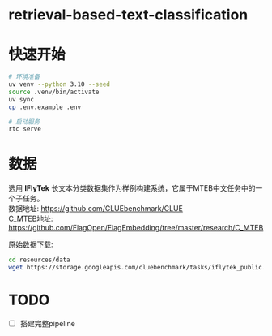 # retrieval-based-text-classification


# 快速开始
```bash
# 环境准备
uv venv --python 3.10 --seed
source .venv/bin/activate
uv sync
cp .env.example .env

# 启动服务
rtc serve
```


# 数据
选用 **IFlyTek** 长文本分类数据集作为样例构建系统，它属于MTEB中文任务中的一个子任务。  
数据地址: https://github.com/CLUEbenchmark/CLUE  
C_MTEB地址: https://github.com/FlagOpen/FlagEmbedding/tree/master/research/C_MTEB  

原始数据下载:
```bash
cd resources/data
wget https://storage.googleapis.com/cluebenchmark/tasks/iflytek_public.zip
```




# TODO 
- [ ] 搭建完整pipeline